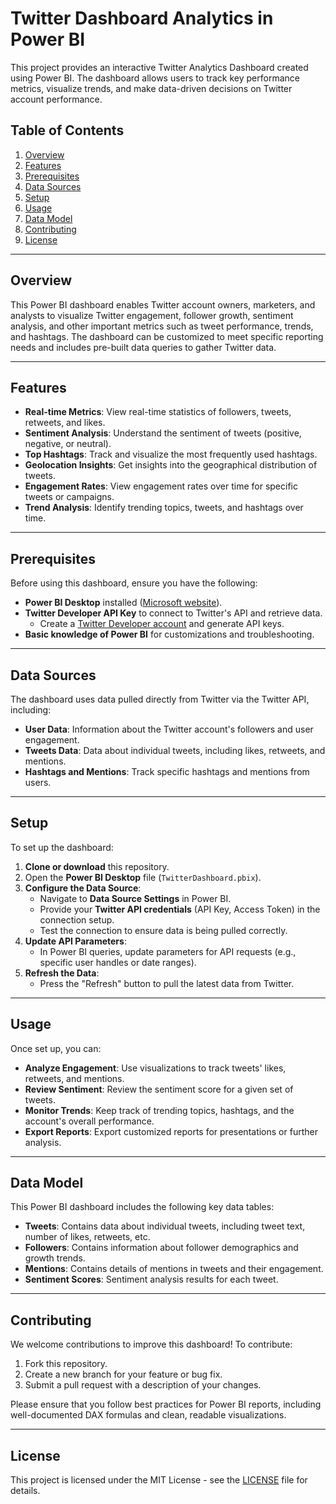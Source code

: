# Twitter Dashboard Analytics in Power BI

This project provides an interactive Twitter Analytics Dashboard created using Power BI. The dashboard allows users to track key performance metrics, visualize trends, and make data-driven decisions on Twitter account performance.

## Table of Contents
1. [Overview](#overview)
2. [Features](#features)
3. [Prerequisites](#prerequisites)
4. [Data Sources](#data-sources)
5. [Setup](#setup)
6. [Usage](#usage)
7. [Data Model](#data-model)
8. [Contributing](#contributing)
9. [License](#license)

---

## Overview

This Power BI dashboard enables Twitter account owners, marketers, and analysts to visualize Twitter engagement, follower growth, sentiment analysis, and other important metrics such as tweet performance, trends, and hashtags. The dashboard can be customized to meet specific reporting needs and includes pre-built data queries to gather Twitter data.

---

## Features

- **Real-time Metrics**: View real-time statistics of followers, tweets, retweets, and likes.
- **Sentiment Analysis**: Understand the sentiment of tweets (positive, negative, or neutral).
- **Top Hashtags**: Track and visualize the most frequently used hashtags.
- **Geolocation Insights**: Get insights into the geographical distribution of tweets.
- **Engagement Rates**: View engagement rates over time for specific tweets or campaigns.
- **Trend Analysis**: Identify trending topics, tweets, and hashtags over time.

---

## Prerequisites

Before using this dashboard, ensure you have the following:

- **Power BI Desktop** installed ([Microsoft website](https://powerbi.microsoft.com/desktop/)).
- **Twitter Developer API Key** to connect to Twitter's API and retrieve data.
  - Create a [Twitter Developer account](https://developer.twitter.com/en/apps) and generate API keys.
- **Basic knowledge of Power BI** for customizations and troubleshooting.

---

## Data Sources

The dashboard uses data pulled directly from Twitter via the Twitter API, including:

- **User Data**: Information about the Twitter account's followers and user engagement.
- **Tweets Data**: Data about individual tweets, including likes, retweets, and mentions.
- **Hashtags and Mentions**: Track specific hashtags and mentions from users.

---

## Setup

To set up the dashboard:

1. **Clone or download** this repository.
2. Open the **Power BI Desktop** file (`TwitterDashboard.pbix`).
3. **Configure the Data Source**:
   - Navigate to **Data Source Settings** in Power BI.
   - Provide your **Twitter API credentials** (API Key, Access Token) in the connection setup.
   - Test the connection to ensure data is being pulled correctly.
4. **Update API Parameters**:
   - In Power BI queries, update parameters for API requests (e.g., specific user handles or date ranges).
5. **Refresh the Data**:
   - Press the "Refresh" button to pull the latest data from Twitter.

---

## Usage

Once set up, you can:

- **Analyze Engagement**: Use visualizations to track tweets' likes, retweets, and mentions.
- **Review Sentiment**: Review the sentiment score for a given set of tweets.
- **Monitor Trends**: Keep track of trending topics, hashtags, and the account's overall performance.
- **Export Reports**: Export customized reports for presentations or further analysis.

---

## Data Model

This Power BI dashboard includes the following key data tables:

- **Tweets**: Contains data about individual tweets, including tweet text, number of likes, retweets, etc.
- **Followers**: Contains information about follower demographics and growth trends.
- **Mentions**: Contains details of mentions in tweets and their engagement.
- **Sentiment Scores**: Sentiment analysis results for each tweet.

---

## Contributing

We welcome contributions to improve this dashboard! To contribute:

1. Fork this repository.
2. Create a new branch for your feature or bug fix.
3. Submit a pull request with a description of your changes.

Please ensure that you follow best practices for Power BI reports, including well-documented DAX formulas and clean, readable visualizations.

---

## License

This project is licensed under the MIT License - see the [LICENSE](LICENSE) file for details.
